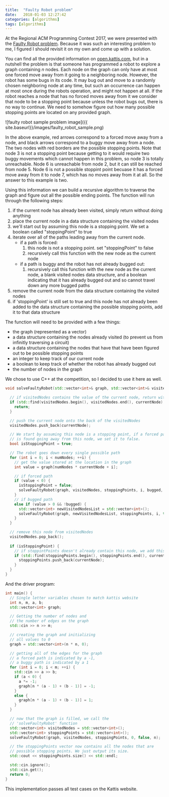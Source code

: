 ```yaml
---
title:  "Faulty Robot problem"
date:   2018-01-03 12:27:42
categories: [algorithms]
tags: [algorithms]
---
```

At the Regional ACM Programming Contest 2017, we were presented with the [Faulty Robot problem](https://open.kattis.com/problems/faultyrobot). Because it was such an interesting problem to me, I figured I should revisit it on my own and come up with a solution.

You can find all the provided information on [open.kattis.com](https://open.kattis.com/problems/faultyrobot), but in a nutshell the problem is that someone has programmed a robot to explore a graph containing *n* nodes. Each node on the graph can only have at most one forced move away from it going to a neighboring node. However, the robot has some bugs in its code. It may bug out and move to a randomly chosen neighboring node at any time, but such an occurrence can happen at most once during the robots operation, and might not happen at all. If the robot reaches a node that has no forced moves away from it we consider that node to be a stopping point because unless the robot bugs out, there is no way to continue. We need to somehow figure out how many possible stopping points are located on any provided graph.

![faulty robot sample problem image]({{ site.baseurl}}/images/faulty_robot_sample.png)

In the above example, red arrows correspond to a forced move away from a node, and black arrows correspond to a buggy move away from a node. The two nodes with red borders are the possible stopping points. Note that node 3 is not a stopping point because getting to it would require two buggy movements which cannot happen in this problem, so node 3 is totally unreachable. Node 6 is unreachable from node 2, but it can still be reached from node 5. Node 6 is not a possible stoppint point becuase it has a forced move away from it to node 7, which has no moves away from it at all. So the answer to this example is two.

Using this information we can build a recursive algorithm to traverse the graph and figure out all the possible ending points. The function will run through the following steps:

1. if the current node has already been visited, simply return without doing anything
2. place the current node in a data structure containing the visited nodes
3. we'll start out by assuming this node is a stopping point. We set a boolean called "stoppingPoint" to true
4. iterate over all of the paths leading away from the current node.
    * if a path is forced:
        1. this node is not a stopping point. set "stoppingPoint" to false
        2. recursively call this function with the new node as the current node
    * if a path is buggy and the robot has not already bugged out:
        1. recursively call this function with the new node as the current node, a blank visited nodes data structure, and a boolean indicating that it has already bugged out and so cannot travel down any more bugged paths
5. remove the current node from the data structure containing the visited nodes
6. if 'stoppingPoint' is still set to true and this node has not already been added to the data structure containing the possible stopping points, add it to that data structure

The function will need to be provided with a few things:

* the graph (represented as a vector)
* a data structure containing the nodes already visited (to prevent us from infinitly traversing a circuit)
* a data structure containing the nodes that have that have been figured out to be possible stopping points
* an integer to keep track of our current node
* a boolean to keep track of whether the robot has already bugged out
* the number of nodes in the graph

We chose to use C++ at the competition, so I decided to use it here as well.

```c++
void solveFaultyRobot(std::vector<int>& graph, std::vector<int>& visitedNodes, std::vector<int>& stoppingPoints, int currentNode, bool bugged, int numNodes) {

  // if visitedNodes contains the value of the current node, return without doing anything
  if (std::find(visitedNodes.begin(), visitedNodes.end(), currentNode) != visitedNodes.end()) {
    return;
  }

  // push the current node onto the back of the visitedNodes
  visitedNodes.push_back(currentNode);

  // We start by assuming this node is a stopping point, if a forced path
  // is found going away from this node, we set it to false.
  bool isStoppingPoint = true;

  // The robot goes down every single possible path
  for (int i = 0; i < numNodes; ++i) {
    // get the value stored at the location in the graph
    int value = graph[numNodes * currentNode + i];

    // if forced path
    if (value < 0) {
      isStoppingPoint = false;
      solveFaultyRobot(graph, visitedNodes, stoppingPoints, i, bugged, numNodes);
    }
    // if bugged path
    else if (value > 0 && !bugged) {
      std::vector<int> newVisitedNodesList = std::vector<int>();
      solveFaultyRobot(graph, newVisitedNodesList, stoppingPoints, i, true, numNodes);
    }
  }

  // remove this node from visitedNodes
  visitedNodes.pop_back();
  
  if (isStoppingPoint) {
    // if stoppintPoints doesn't already contain this node, we add this node to stoppintPoints
    if (std::find(stoppingPoints.begin(), stoppingPoints.end(), currentNode) == stoppingPoints.end()) {
      stoppingPoints.push_back(currentNode);
    }
  }
}
```

And the driver program:

```c++
int main() {
  // Single letter variables chosen to match kattis website
  int n, m, a, b;
  std::vector<int> graph;

  // Getting the number of nodes and
  // the number of edges on the graph
  std::cin >> n >> m;

  // creating the graph and initializing
  // all values to 0
  graph = std::vector<int>(n * n, 0);

  // getting all of the edges for the graph
  // a forced path is indicated by a -1,
  // a buggy path is indicated by a 1
  for (int i = 0; i < m; ++i) {
    std::cin >> a >> b;
    if (a < 0) {
      a *= -1;
      graph[n * (a - 1) + (b - 1)] = -1;
    }
    else {
      graph[n * (a - 1) + (b - 1)] = 1;
    }
  }

  // now that the graph is filled, we call the 
  // 'solveFaultyRobot' function
  std::vector<int> visitedNodes = std::vector<int>();
  std::vector<int> stoppingPoints = std::vector<int>();
  solveFaultyRobot(graph, visitedNodes, stoppingPoints, 0, false, n);

  // the stoppingPoints vector now contains all the nodes that are
  // possible stopping points. We just output its size.
  std::cout << stoppingPoints.size() << std::endl;

  std::cin.ignore();
  std::cin.get();
  return 0;
}
```

This implementation passes all test cases on the Kattis website. 

